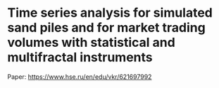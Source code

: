 # Time series analysis for simulated sand piles and for market trading volumes with statistical and multifractal instruments

Paper: https://www.hse.ru/en/edu/vkr/621697992

